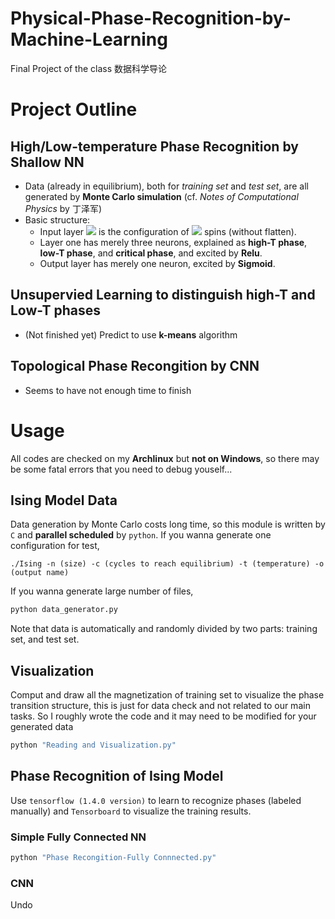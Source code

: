 
# Physical-Phase-Recognition-by-Machine-Learning
Final Project of the class 数据科学导论


# Project Outline

## High/Low-temperature Phase Recognition by Shallow NN

- Data (already in equilibrium), both for *training set* and *test set*, are all generated by **Monte Carlo simulation** (cf. *Notes of Computational Physics* by 丁泽军)
- Basic structure: 
    - Input layer ![](http://latex.codecogs.com/svg.latex?\mathbf{x}) is the configuration of ![](http://latex.codecogs.com/svg.latex?m\times\,m) spins (without flatten).
    - Layer one has merely three neurons, explained as **high-T phase**, **low-T phase**, and **critical phase**, and excited by **Relu**. 
    - Output layer has merely one neuron, excited by **Sigmoid**.

## Unsupervied Learning to distinguish high-T and Low-T phases
- (Not finished yet) Predict to use **k-means** algorithm

## Topological Phase Recongition by CNN
- Seems to have not enough time to finish

# Usage

All codes are checked on my **Archlinux** but **not on Windows**, so there may be some fatal errors that you need to debug youself...

## Ising Model Data
Data generation by Monte Carlo costs long time, so this module is written by ```C``` and **parallel scheduled** by ```python```.
If you wanna generate one configuration for test,
```shell
./Ising -n (size) -c (cycles to reach equilibrium) -t (temperature) -o (output name)
```
If you wanna generate large number of files,
```python
python data_generator.py
```
Note that data is automatically and randomly divided by two parts: training set, and test set.

## Visualization
Comput and draw all the magnetization of training set to visualize the phase transition structure, this is just for data check and not related to our main tasks. So I roughly wrote the code and it may need to be modified for your generated data
```python
python "Reading and Visualization.py"
```

## Phase Recognition of Ising Model
Use ```tensorflow (1.4.0 version)``` to learn to recognize phases (labeled manually) and ```Tensorboard``` to visualize the training results.

### Simple Fully Connected NN

```python
python "Phase Recongition-Fully Connnected.py"
```
### CNN

Undo